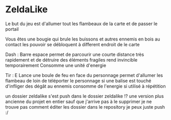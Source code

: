 # ZeldaLike
Le but du jeu est d'allumer tout les flambeaux de la carte et de passer le portail

Vous êtes une bougie qui brule les buissons et autres ennemis en bois au contact
les pouvoir se débloquent à different endroit de le carte

Dash : Barre espace
permet de parcourir une courte distance très rapidement et de détruire des éléments fragiles
rend invincible temporairement
Consomme une unité d'energie

Tir : E
Lance une boule de feu en face du personnage
permet d'allumer les flambeau de loin
de téléporter le personnage si une balise est touché
d'infliger des dégât au ennemis
consomme de l'energie si utilisé à répétition

un dossier zeldalike s'est push dans le dossier zeldalike !?
une version plus ancienne du projet en entier sauf que j'arrive pas à le supprimer je ne trouve pas comment éditer les dossier dans le repository 
je peux juste push :/
